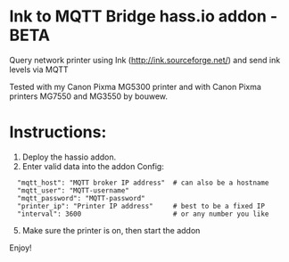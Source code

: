 # Ink to MQTT Bridge hass.io addon - BETA
Query network printer using Ink (http://ink.sourceforge.net/) and send ink levels via MQTT

Tested with my Canon Pixma MG5300 printer and with Canon Pixma printers MG7550 and MG3550 by bouwew.

# Instructions:
1) Deploy the hassio addon.
2) Enter valid data into the addon Config:
```
  "mqtt_host": "MQTT broker IP address"  # can also be a hostname
  "mqtt_user": "MQTT-username"
  "mqtt_password": "MQTT-password"
  "printer_ip": "Printer IP address"     # best to be a fixed IP
  "interval": 3600                       # or any number you like
```
5) Make sure the printer is on, then start the addon

Enjoy!
